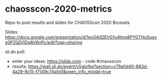 # chaosscon-2020-metrics
Repo to post results and slides for CHAOSScon 2020 Brussels

Slides: https://docs.google.com/presentation/d/1evGAiIDEVG1u4lmq8PYGTHoSugve0PZQDj1DqAV8nPc/edit?usp=sharing

sli.do poll: 

- enter your ideas: https://slido.com - code #chaosscon
- results: https://wall.sli.do/event/y5glxfkg?section=c79a0d40-883d-4a29-9c15-f7149c74a5d1&open_info_modal=true

